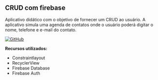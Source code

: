 <h2>CRUD com firebase</h2>

<p>Aplicativo didático com o objetivo de fornecer um CRUD ao usuário.
A aplicativo simula uma agenda de contatos onde o usuário poderá digitar o nome, telefone e e-mail do contato. </p>


[![GitHub](https://github.com/marcoscuomo/CrudFirebase/blob/master/LICENSE)](https://github.com/marcoscuomo/PreencheEnderecoWS/blob/master/LICENSE)


<b>Recursos utilizados:</b>
<ul>
  <li>Constraintlayout</li>
  <li>RecyclerView</li>
  <li>Firebase Database</li>
  <li>Firebase Auth</li>
</ul>

